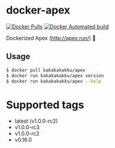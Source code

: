 # docker-apex

[![Docker Pulls](https://img.shields.io/docker/pulls/kakakakakku/apex.svg?style=for-the-badge)](https://hub.docker.com/r/kakakakakku/apex/)
[![Docker Automated build](https://img.shields.io/docker/automated/kakakakakku/apex.svg?style=for-the-badge)](https://hub.docker.com/r/kakakakakku/apex/)

Dockerized Apex (http://apex.run/) 🐳

## Usage

```sh
$ docker pull kakakakakku/apex
$ docker run kakakakakku/apex version
$ docker run kakakakakku/apex --help
```

# Supported tags

- latest (v1.0.0-rc2)
- v1.0.0-rc3
- v1.0.0-rc2
- v0.16.0

